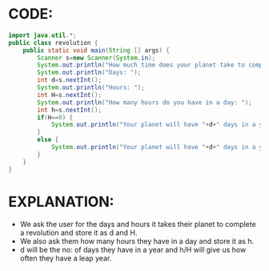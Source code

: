 # CODE:
```java
import java.util.*;
public class revolution {
	public static void main(String [] args) {
		Scanner s=new Scanner(System.in);
		System.out.println("How much time does your planet take to complete a revolution around your star or blackhole?");
		System.out.println("Days: ");
		int d=s.nextInt();
		System.out.println("Hours: ");
		int H=s.nextInt();
		System.out.println("How many hours do you have in a day: ");
		int h=s.nextInt();
		if(H==0) {
			System.out.println("Your planet will have "+d+" days in a year and no leap years");
		}
		else {
			System.out.println("Your planet will have "+d+" days in a year and a leap year every "+h/H+" years");
		}
	}
}
```
# EXPLANATION:
- We ask the user for the days and hours it takes their planet to complete a revolution and store it as d and H.
- We also ask them how many hours they have in a day and store it as h.
- d will be the no: of days they have in a year and h/H will give us how often they have a leap year. 
